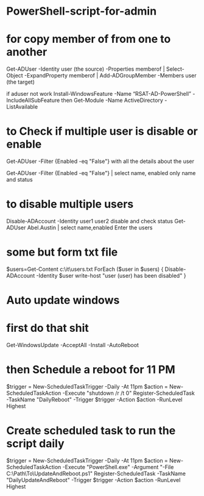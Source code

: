 # PowerShell-script-for-admin

# for copy member of from one to another 
Get-ADUser -Identity user (the source) -Properties memberof | Select-Object -ExpandProperty memberof | Add-ADGroupMember -Members user (the target)

if aduser not work 
Install-WindowsFeature -Name “RSAT-AD-PowerShell” -IncludeAllSubFeature
then 
Get-Module -Name ActiveDirectory -ListAvailable


# to Check if  multiple user is disable or enable 

Get-ADUser -Filter {Enabled -eq "False"} 
with all the details  about the user 

Get-ADUser -Filter {Enabled -eq "False"} | select name, enabled 
only name and status 


# to disable multiple users 

Disable-ADAccount -Identity user1 user2
 disable and check status Get-ADUser Abel.Austin | select name,enabled
 Enter the users 

# some but form txt file 

$users=Get-Content c:\it\users.txt
ForEach ($user in $users)
{
Disable-ADAccount -Identity $user
write-host "user $($user) has been disabled"
}

# Auto update windows 

# first do that shit 
Get-WindowsUpdate -AcceptAll -Install -AutoReboot

# then Schedule a reboot for 11 PM
$trigger = New-ScheduledTaskTrigger -Daily -At 11pm
$action = New-ScheduledTaskAction -Execute "shutdown /r /t 0"
Register-ScheduledTask -TaskName "DailyReboot" -Trigger $trigger -Action $action -RunLevel Highest


# Create scheduled task to run the script daily
$trigger = New-ScheduledTaskTrigger -Daily -At 11pm
$action = New-ScheduledTaskAction -Execute "PowerShell.exe" -Argument "-File C:\Path\To\UpdateAndReboot.ps1"
Register-ScheduledTask -TaskName "DailyUpdateAndReboot" -Trigger $trigger -Action $action -RunLevel Highest




